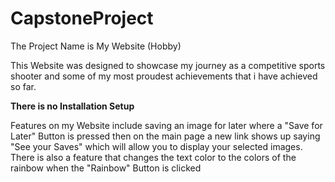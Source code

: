 # CapstoneProject
The Project Name is My Website (Hobby)

This Website was designed to showcase my journey as a competitive 
sports shooter and some of my most proudest achievements that i have 
achieved so far.

**There is no Installation Setup**

Features on my Website include saving an image for later where a "Save for Later" Button is pressed
then on the main page a new link shows up saying "See your Saves" which will allow you to display your 
selected images.
There is also a feature that changes the text color to the colors of the rainbow when the "Rainbow"
Button is clicked
